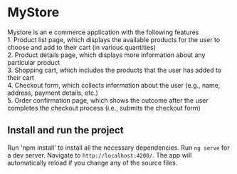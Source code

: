 # MyStore

Mystore is an e commerce application with the following features
<br /> 1. Product list page, which displays the available products for the user to choose and add to their cart (in various quantities)
<br /> 2. Product details page, which displays more information about any particular product
<br /> 3. Shopping cart, which includes the products that the user has added to their cart
<br /> 4. Checkout form, which collects information about the user (e.g., name, address, payment details, etc.)
<br /> 5. Order confirmation page, which shows the outcome after the user completes the checkout process (i.e., submits the checkout form) 

## Install and run the project

Run 'npm install' to install all the necessary dependencies. Run `ng serve` for a dev server. Navigate to `http://localhost:4200/`. The app will automatically reload if you change any of the source files.

